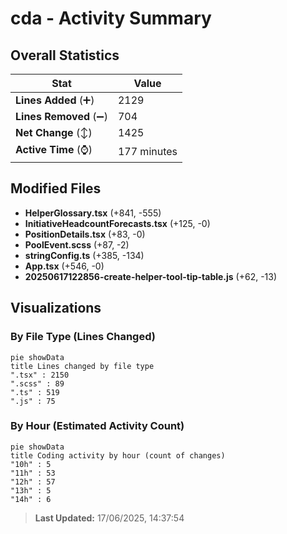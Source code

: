 # cda - Activity Summary 

## Overall Statistics

| Stat                   | Value                                                             |
| ---------------------- | ----------------------------------------------------------------- |
| **Lines Added** (➕)   | 2129                                          |
| **Lines Removed** (➖) | 704                                        |
| **Net Change** (↕)    | 1425                |
| **Active Time** (⌚)   | 177 minutes |


## Modified Files
- **HelperGlossary.tsx** (+841, -555)
- **InitiativeHeadcountForecasts.tsx** (+125, -0)
- **PositionDetails.tsx** (+83, -0)
- **PoolEvent.scss** (+87, -2)
- **stringConfig.ts** (+385, -134)
- **App.tsx** (+546, -0)
- **20250617122856-create-helper-tool-tip-table.js** (+62, -13)

## Visualizations

### By File Type (Lines Changed)

```mermaid
pie showData
title Lines changed by file type
".tsx" : 2150
".scss" : 89
".ts" : 519
".js" : 75
```

### By Hour (Estimated Activity Count)

```mermaid
pie showData
title Coding activity by hour (count of changes)
"10h" : 5
"11h" : 53
"12h" : 57
"13h" : 5
"14h" : 6
```


> **Last Updated:** 17/06/2025, 14:37:54